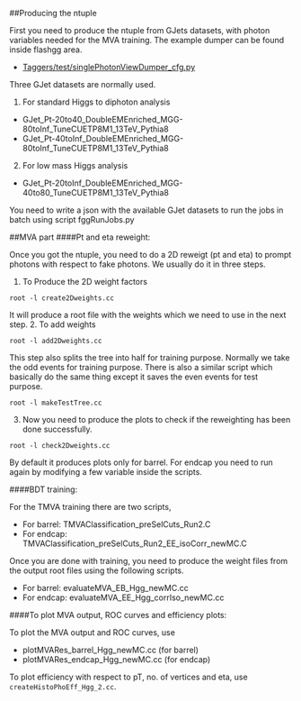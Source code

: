 ##Producing the ntuple

First you need to produce the ntuple from GJets datasets, with photon variables needed for the MVA training. The example dumper can be found inside flashgg area.
* [Taggers/test/singlePhotonViewDumper_cfg.py](https://github.com/cms-analysis/flashgg/blob/master/Taggers/test/singlePhotonViewDumper_cfg.py)

Three GJet datasets are normally used.
1. For standard Higgs to diphoton analysis
* GJet_Pt-20to40_DoubleEMEnriched_MGG-80toInf_TuneCUETP8M1_13TeV_Pythia8
* GJet_Pt-40toInf_DoubleEMEnriched_MGG-80toInf_TuneCUETP8M1_13TeV_Pythia8
2. For low mass Higgs analysis
* GJet_Pt-20toInf_DoubleEMEnriched_MGG-40to80_TuneCUETP8M1_13TeV_Pythia8

You need to write a json with the available GJet datasets to run the jobs in batch using script fggRunJobs.py

##MVA part
####Pt and eta reweight:

Once you got the ntuple, you need to do a 2D reweigt (pt and eta) to prompt photons with respect to fake photons.
We usually do it in three steps.

1. To Produce the 2D weight factors 
```
root -l create2Dweights.cc
```
It will produce a root file with the weights which we need to use in the next step.
2. To add weights
```
root -l add2Dweights.cc
```

This step also splits the tree into half for training purpose. Normally we take the odd events for training purpose. There is also a similar script which basically do the same thing except it saves the even events for test purpose. 
```
root -l makeTestTree.cc
```

3. Now you need to produce the plots to check if the reweighting has been done successfully. 
```
root -l check2Dweights.cc
```
By default it produces plots only for barrel. For endcap you need to run again by modifying a few variable inside the scripts.

####BDT training:

For the TMVA training there are two scripts, 
- For barrel: TMVAClassification_preSelCuts_Run2.C
- For endcap: TMVAClassification_preSelCuts_Run2_EE_isoCorr_newMC.C

Once you are done with training, you need to produce the weight files from the output root files using the following scripts.
- For barrel: evaluateMVA_EB_Hgg_newMC.cc
- For endcap: evaluateMVA_EE_Hgg_corrIso_newMC.cc

####To plot MVA output, ROC curves and efficiency plots:

To plot the MVA output and ROC curves, use

- plotMVARes_barrel_Hgg_newMC.cc (for barrel)
- plotMVARes_endcap_Hgg_newMC.cc (for endcap)

To plot efficiency with respect to pT, no. of vertices and eta, use `createHistoPhoEff_Hgg_2.cc`.
